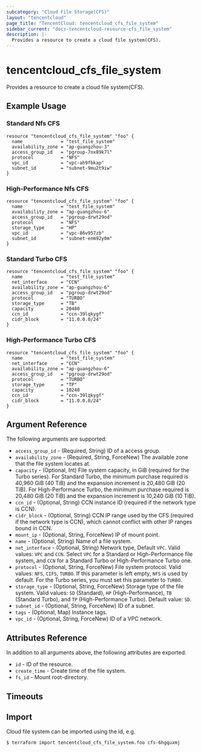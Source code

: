 ```yaml
---
subcategory: "Cloud File Storage(CFS)"
layout: "tencentcloud"
page_title: "TencentCloud: tencentcloud_cfs_file_system"
sidebar_current: "docs-tencentcloud-resource-cfs_file_system"
description: |-
  Provides a resource to create a cloud file system(CFS).
---
```


# tencentcloud_cfs_file_system

Provides a resource to create a cloud file system(CFS).

## Example Usage

### Standard Nfs CFS

```hcl
resource "tencentcloud_cfs_file_system" "foo" {
  name              = "test_file_system"
  availability_zone = "ap-guangzhou-3"
  access_group_id   = "pgroup-7nx89k7l"
  protocol          = "NFS"
  vpc_id            = "vpc-ah9fbkap"
  subnet_id         = "subnet-9mu2t9iw"
}
```

### High-Performance Nfs CFS

```hcl
resource "tencentcloud_cfs_file_system" "foo" {
  name              = "test_file_system"
  availability_zone = "ap-guangzhou-6"
  access_group_id   = "pgroup-drwt29od"
  protocol          = "NFS"
  storage_type      = "HP"
  vpc_id            = "vpc-86v957zb"
  subnet_id         = "subnet-enm92y0m"
}
```

### Standard Turbo CFS

```hcl
resource "tencentcloud_cfs_file_system" "foo" {
  name              = "test_file_system"
  net_interface     = "CCN"
  availability_zone = "ap-guangzhou-6"
  access_group_id   = "pgroup-drwt29od"
  protocol          = "TURBO"
  storage_type      = "TB"
  capacity          = 20480
  ccn_id            = "ccn-39lqkygf"
  cidr_block        = "11.0.0.0/24"
}
```

### High-Performance Turbo CFS

```hcl
resource "tencentcloud_cfs_file_system" "foo" {
  name              = "test_file_system"
  net_interface     = "CCN"
  availability_zone = "ap-guangzhou-6"
  access_group_id   = "pgroup-drwt29od"
  protocol          = "TURBO"
  storage_type      = "TP"
  capacity          = 10240
  ccn_id            = "ccn-39lqkygf"
  cidr_block        = "11.0.0.0/24"
}
```

## Argument Reference

The following arguments are supported:

* `access_group_id` - (Required, String) ID of a access group.
* `availability_zone` - (Required, String, ForceNew) The available zone that the file system locates at.
* `capacity` - (Optional, Int) File system capacity, in GiB (required for the Turbo series). For Standard Turbo, the minimum purchase required is 40,960 GiB (40 TiB) and the expansion increment is 20,480 GiB (20 TiB). For High-Performance Turbo, the minimum purchase required is 20,480 GiB (20 TiB) and the expansion increment is 10,240 GiB (10 TiB).
* `ccn_id` - (Optional, String) CCN instance ID (required if the network type is CCN).
* `cidr_block` - (Optional, String) CCN IP range used by the CFS (required if the network type is CCN), which cannot conflict with other IP ranges bound in CCN.
* `mount_ip` - (Optional, String, ForceNew) IP of mount point.
* `name` - (Optional, String) Name of a file system.
* `net_interface` - (Optional, String) Network type, Default `VPC`. Valid values: `VPC` and `CCN`. Select `VPC` for a Standard or High-Performance file system, and `CCN` for a Standard Turbo or High-Performance Turbo one.
* `protocol` - (Optional, String, ForceNew) File system protocol. Valid values: `NFS`, `CIFS`, `TURBO`. If this parameter is left empty, `NFS` is used by default. For the Turbo series, you must set this parameter to `TURBO`.
* `storage_type` - (Optional, String, ForceNew) Storage type of the file system. Valid values: `SD` (Standard), `HP` (High-Performance), `TB` (Standard Turbo), and `TP` (High-Performance Turbo). Default value: `SD`.
* `subnet_id` - (Optional, String, ForceNew) ID of a subnet.
* `tags` - (Optional, Map) Instance tags.
* `vpc_id` - (Optional, String, ForceNew) ID of a VPC network.

## Attributes Reference

In addition to all arguments above, the following attributes are exported:

* `id` - ID of the resource.
* `create_time` - Create time of the file system.
* `fs_id` - Mount root-directory.


## Timeouts

<no value>


## Import

Cloud file system can be imported using the id, e.g.

```
$ terraform import tencentcloud_cfs_file_system.foo cfs-6hgquxmj
```

